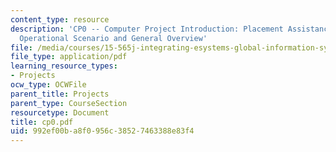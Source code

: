 ```yaml
---
content_type: resource
description: 'CP0 -- Computer Project Introduction: Placement Assistance System (PAS),
  Operational Scenario and General Overview'
file: /media/courses/15-565j-integrating-esystems-global-information-systems-spring-2002/992ef00ba8f0956c38527463388e83f4_cp0.pdf
file_type: application/pdf
learning_resource_types:
- Projects
ocw_type: OCWFile
parent_title: Projects
parent_type: CourseSection
resourcetype: Document
title: cp0.pdf
uid: 992ef00b-a8f0-956c-3852-7463388e83f4
---
```

